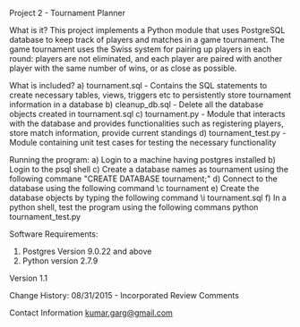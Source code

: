 Project 2 - Tournament Planner

What is it?
This project implements a Python module that uses PostgreSQL database to keep track of players and matches in a game tournament.
The game tournament uses the Swiss system for pairing up players in each round: players are not eliminated, and each player are paired with another player with the same number of wins, or as close as possible.

What is included?
a) tournament.sql - Contains the SQL statements to create necessary tables, views, triggers etc to persistently store tournament information in a database
b) cleanup_db.sql - Delete all the database objects created in tournament.sql 
c) tournament.py - Module that interacts with the database and provides functionalities such as registering players, store match information, provide current standings
d) tournament_test.py - Module containing unit test cases for testing the necessary functionality

Running the program:
a) Login to a machine having postgres installed 
b) Login to the psql shell
c) Create a database names as tournament using the following commane "CREATE DATABASE tournament;"
d) Connect to the database using the following command \c tournament
e) Create the database objects by typing the following command \i tournament.sql
f) In a python shell, test the program using the following commans python tournament_test.py

Software Requirements:
1) Postgres Version 9.0.22 and above
2) Python version 2.7.9

Version
1.1

Change History:
08/31/2015 - Incorporated Review Comments

Contact Information
kumar.garg@gmail.com

